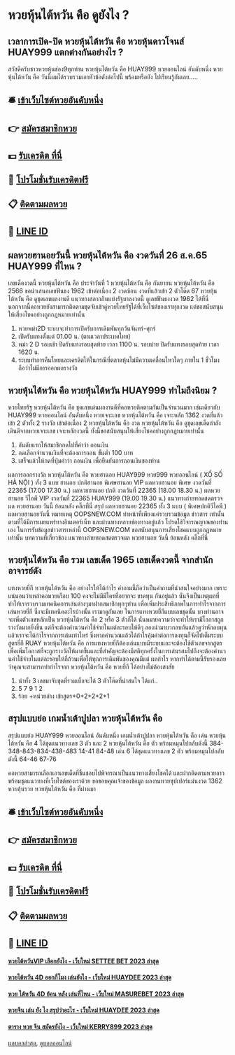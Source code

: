 # หวยหุ้นไต้หวัน คือ ดูยังไง ?
## เวลาการเปิด-ปิด หวยหุ้นไต้หวัน คือ หวยหุ้นดาวโจนส์ HUAY999 แตกต่างกันอย่างไร ?
สวัสดีครับชาวหวยหุ้นช่อง9ทุกท่าน หวยหุ้นไต้หวัน คือ HUAY999 หวยออนไลน์ อันดับหนึ่ง หวยหุ้นไต้หวัน คือ วันนี้ผมได้รวบรวมเอาหัวข้อดังต่อไปนี้
พร้อมหรือยัง ไปเรียนรู้กันเลย.....

## 🛎 [เข้าเว็บไซต์หวยอันดับหนึ่ง](https://bit.ly/3BG5bNw)
## 👉 [สมัครสมาชิกหวย](https://bit.ly/3BG5bNw)
## 💵 [รับเครดิต ที่นี่](https://bit.ly/3C3mvgS)
## 👑 [โปรโมชั่นรับเครดิตฟรี](https://bit.ly/3C3mvgS)
## 📋 [ติดตามผลหวย](https://bit.ly/3C3mvgS)
## 📱 [LINE ID](https://bit.ly/3C3mvgS)

## ผลหวยฮานอยวันนี้ หวยหุ้นไต้หวัน คือ งวดวันที่ 26 ส.ค.65 HUAY999 ที่ไหน ?
เลขเด็ดงวดนี้ หวยหุ้นไต้หวัน คือ ประจำวันที่ 1 หวยหุ้นไต้หวัน คือ กันยายน หวยหุ้นไต้หวัน คือ 2566 ขอนำเสนอเลขฟันธง 1962 เข้าต่อเนื่อง 2 งวดซ้อน งวดที่แล้วเข้า 2 ตัวโต๊ด 67 หวยหุ้นไต้หวัน คือ ดูชุดเลขผลงานดี แนวทางสลากกินแบ่งรัฐบาลงวดนี้ ดูเลขฟันธงงวด 1962 ได้ที่นี่ นอกจากนี้คอหวยยังสามารถติดตามชุดจับเข้าคู่หวยไทยรัฐได้ที่เว็บไซต์ของเราทุกงวด แต่ขอสนับสนุนให้เสี่ยงโชคอย่างถูกกฎหมายเท่านั้น
1. หวยพม่า2D ระบบจะทำการเปิดรับการเดิมพันทุกวันจันทร์-ศุกร์
2. เปิดรับแทงตั้งแต่ 01.00 น. (ตามเวลาประเทศไทย)
3. พม่า 2 D รอบเช้า ปิดรับแทงรอบสุดท้าย เวลา 1100 น. รอบบ่าย ปิดรับแทงรอบสุดท้าย เวลา 1620 น.
4. ระบบทำการคืนโพยและเครดิตให้ในกรณีที่ตลาดหุ้นไม่มีความเคลื่อนไหวใดๆ ภายใน 1 ชั่วโมง ถือว่าไม่มีการออกผลรางวัล

## หวยหุ้นไต้หวัน คือ หวยหุ้นไต้หวัน HUAY999 ทำไมถึงนิยม ?
หวยไทยรัฐ หวยหุ้นไต้หวัน คือ ชุดเลขเด่นผลงานดีที่คอหวยติดตามกันเป็นจำนวนมาก เช่นเดียวกับ HUAY999 หวยออนไลน์ อันดับหนึ่ง หวยเจาะเลข หวยหุ้นไต้หวัน คือ เจาะหลัก 1362 งวดที่แล้วเข้า 2 ตัวทั้ง 2 รางวัล เข้าต่อเนื่อง 2 หวยหุ้นไต้หวัน คือ งวด หวยหุ้นไต้หวัน คือ ดูชุดเลขเด็ดกำลังเดินดีจากหวยเจาะเลข เจาะหลักงวดนี้ ทั้งนี้ขอสนับสนุนให้เสี่ยงโชคอย่างถูกกฎหมายเท่านั้น
1. อันดับแรกให้สมาชิกกดไปที่คำว่า ถอนเงิน
2. กดเลือกจำนวนเงินที่จะต้องการถอน ขั้นต่ำ 100 บาท
3. เสร็จแล้วให้กดที่ปุ่มคำว่า ถอนเงิน เพื่อยืนยันการถอนเงินของท่าน

ผลการออกรางวัล หวยหุ้นไต้หวัน คือ หวยฮานอย HUAY999 หวย999 หวยออนไลน์ ( XỔ SỐ HÀ NỘI ) ทั้ง 3 แบบ ฮานอย ปกติฮานอย พิเศษฮานอย VIP
ผลหวยฮานอย พิเศษ งวดวันที่ 22365 (17.00 17.30 น.)
ผลหวยฮานอย ปกติ งวดวันที่ 22365 (18.00 18.30 น.)
ผลหวยฮานอย วีไอพี VIP งวดวันที่ 22365 HUAY999 (19.00 19.30 น.)
 แนวทางถ่ายทอดสดตรวจผล หวยฮานอย วันนี้ ย้อนหลัง คลิ๊กที่นี่ 
สรุป ผลหวยฮานอย 22365 ทั้ง 3 แบบ ( พิเศษปกติวีไอพี ) ผลหวยฮานอยวันนี้
หมายเหตุ OOPSNEW.COM ทำหน้าที่เพียงแค่รวบรวมข้อมูล ข่าวสาร เท่านั้น ตามที่ได้มีการเผยแพร่ทางอินเตอร์เน็ท และผ่านทางหลายช่องทางอยู่แล้ว โปรดใช้วิจารณญาณของท่านเอง ในการรับข้อมูลข่าวสารเหล่านี้ OOPSNEW.COM ขอสนับสนุนการเสี่ยงโชคแบบถูกกฎหมายเท่านั้น
บทความที่เกี่ยวข้อง
แนวทางถ่ายทอดสดตรวจผล หวยฮานอย วันนี้ ย้อนหลัง คลิ๊กที่นี่

## หวยหุ้นไต้หวัน คือ รวม เลขเด็ด 1965 เลขเด็ดงวดนี้ จากสำนักอาจารย์ดัง
แทงหวยยี่กี หวยหุ้นไต้หวัน คือ อย่างไรให้ได้กำไร คำถามนี้ถือว่าเป็นคำถามที่น่าสนใจอย่างมาก เพราะแน่นอนว่าเหล่าคอหวยเกือบ 100 คงจะไม่มีมีใครที่อยากจะ ขาดทุน กันอยู่แล้ว นั่นจึงเป็นเหตุผลที่ทำให้เรารวบรวมเทคนิคการเล่นต่างๆมาฝากสมาชิกทุกๆท่าน เพื่อเพิ่มประสิทธิภาพในการทำไรจากการ เล่นหวยยี่กี ซึ่งจะมีเทคนิคอะไรบ้างนั้น เรามาดูกันเลย
ในการแทงหวยยี่กีแบบเลขชุดนั้น บางท่านอาจจะเพิ่มตัวเลขหลักเป็น หวยหุ้นไต้หวัน คือ 2 หรือ 3 ตัวก็ได้ นั่นหมายความว่าจะทำให้เรามีโอกาสถูกรางวัลมากยิ่งขึ้น แต่ก็จะต้องคำนวนค่าใช้จ่ายในแต่ละรอบให้ดีๆ ลองนำมาบวกลบกันแล้วดูว่าหักลบทุนแล้วเราจะได้กำไรจากการเล่นเท่าไหร่ ซึ่งหากคำนวณแล้วได้กำไรคุ้มค่าต่อการลงทุนก็จัดไปเต็มระบบ
สูตรยี่กี RUAY หวยหุ้นไต้หวัน คือ การแทงหวยยี่กีต้องเล่นแบบมีระบบและจะต้องใช้ตัวเลขจากสูตรเพื่อเพิ่มโอกาสที่จะถูกรางวัลให้มากขึ้นและที่สำคัญจะต้องมีสติทุกครั้งในการเล่นรสมไปถึงจะต้องคำนวนค่าใช้จ่ายในแต่ละรอบให้ถี่ถ้วนเพื่อให้ทุกการเดิมพันของคุณมีแต่ ผลกำไร หากทำได้ตามนี้รับรองเลยว่าคุณจะสามารถทำกำไรจาก หวยหุ้นไต้หวัน คือ หวยยี่กี ได้อย่างไม่ต้องสงสัย
1. นำทั้ง 3 เลขมาจับชุดที่รวมเบิ้ลจะได้ 3 ตัวโต๊ดที่น่าสนใจ ได้แก่..
2. 5 7 9 1 2
3. ร้อย +หน่วยล่าง เข้าสูตร+0+2+2+2+1

## สรุปแบบย่อ เกมน้ำเต้าปูปลา หวยหุ้นไต้หวัน คือ
สรุปแบบย่อ HUAY999 หวยออนไลน์ อันดับหนึ่ง เกมน้ำเต้าปูปลา หวยหุ้นไต้หวัน คือ เด่น หวยหุ้นไต้หวัน คือ 4 ได้ชุดแนวทางเลข 3 ตัว และ 2 หวยหุ้นไต้หวัน คือ ตัว พร้อมหมุนไปกลับดังนี้
384-348-843-834-438-483
14-41
84-48
เด่น 6 ได้ชุดแนวทางเลข 2 ตัว พร้อมหมุนไปกลับดังนี้
64-46
67-76

คอหวยสามารถเลือกเอาเลขเด็ดที่ชื่นชอบไปพิจารณาเป็นแนวทางเสี่ยงโชคได้ และฝากติดตามหวยลาว พร้อมชุดแนวทางที่เว็บไซต์ของเราด้วย
ขอขอบคุณเจ้าของข้อมูล
ผลงานหวยซุปเปอร์แม่นงวด 1362 หวยลุ้นรวย หวยหุ้นไต้หวัน คือ ที่ผ่านมา

## 🛎 [เข้าเว็บไซต์หวยอันดับหนึ่ง](https://bit.ly/3BG5bNw)
## 👉 [สมัครสมาชิกหวย](https://bit.ly/3BG5bNw)
## 💵 [รับเครดิต ที่นี่](https://bit.ly/3C3mvgS)
## 👑 [โปรโมชั่นรับเครดิตฟรี](https://bit.ly/3C3mvgS)
## 📋 [ติดตามผลหวย](https://bit.ly/3C3mvgS)
## 📱 [LINE ID](https://bit.ly/3C3mvgS)

#### [หวยไต้หวันVIP เลือกยังไง - เว็บใหม่ SETTEE BET 2023 ล่าสุด](https://atom.io/themes/หวยไต้หวันvip%20เลือกยังไง%20-%20เว็บใหม่%20settee%20bet%202023%20ล่าสุด)
#### [หวยไต้หวัน 4D ออกกี่โมง เล่นยังไง - เว็บใหม่ HUAYDEE 2023 ล่าสุด](https://atom.io/themes/หวยไต้หวัน%204d%20ออกกี่โมง%20เล่นยังไง%20-%20เว็บใหม่%20huaydee%202023%20ล่าสุด)
#### [หวย ไต้หวัน 4D ย้อน หลัง เล่นที่ไหน - เว็บใหม่ MASUREBET 2023 ล่าสุด](https://atom.io/themes/หวย%20ไต้หวัน%204d%20ย้อน%20หลัง%20เล่นที่ไหน%20-%20เว็บใหม่%20masurebet%202023%20ล่าสุด)
#### [หวยจีน เล่น ยัง ไง สรุปว่าอะไร - เว็บใหม่ HUAYDEE 2023 ล่าสุด](https://atom.io/themes/หวยจีน%20เล่น%20ยัง%20ไง%20สรุปว่าอะไร%20-%20เว็บใหม่%20huaydee%202023%20ล่าสุด)
#### [ตาราง หวย จีน สมัครยังไง - เว็บใหม่ KERRY899 2023 ล่าสุด](https://atom.io/themes/ตาราง%20หวย%20จีน%20สมัครยังไง%20-%20เว็บใหม่%20kerry899%202023%20ล่าสุด)

[ผลบอลล่าสุด](https://siamsport.tv "ผลบอลล่าสุด"), [ดูบอลออนไลน์](https://siamsport.tv/ดูบอลสด "ดูบอลออนไลน์")